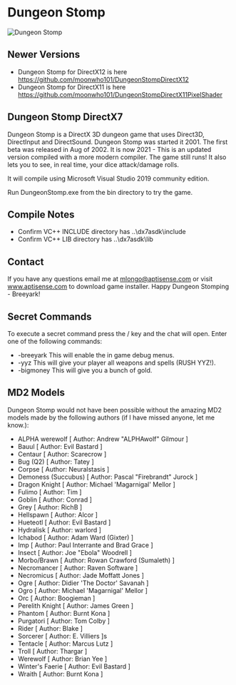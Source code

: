 # Dungeon Stomp

![Dungeon Stomp](../main/Textures/screenshot.jpg)

## Newer Versions
* Dungeon Stomp for DirectX12 is here https://github.com/moonwho101/DungeonStompDirectX12
* Dungeon Stomp for DirectX11 is here https://github.com/moonwho101/DungeonStompDirectX11PixelShader

## Dungeon Stomp DirectX7
Dungeon Stomp is a DirectX 3D dungeon game that uses Direct3D, DirectInput and DirectSound.
Dungeon Stomp was started it 2001.   The first beta was released in Aug of 2002.
It is now 2021 - This is an updated version compiled with a more modern compiler.
The game still runs! It also lets you to see, in real time, your dice attack/damage rolls.

It will compile using Microsoft Visual Studio 2019 community edition.

Run DungeonStomp.exe from the bin directory to try the game.

## Compile Notes
* Confirm VC++ INCLUDE directory has ..\dx7asdk\include
* Confirm VC++ LIB directory has ..\dx7asdk\lib

## Contact
If you have any questions email me at mlongo@aptisense.com or visit www.aptisense.com to download game installer.
Happy Dungeon Stomping - Breeyark!

## Secret Commands
To execute a secret command press the / key and the chat will open.
Enter one of the following commands:

* -breeyark This will enable the in game debug menus.
* -yyz This will give your player all weapons and spells (RUSH YYZ!).
* -bigmoney This will give you a bunch of gold.

## MD2 Models
Dungeon Stomp would not have been possible without the amazing MD2 models made by the following authors (if I have missed anyone, let me know.):

* ALPHA werewolf [ Author: Andrew "ALPHAwolf" Gilmour ]
* Bauul [ Author: Evil Bastard ]
* Centaur [ Author: Scarecrow ]
* Bug (Q2) [ Author: Tatey ]
* Corpse [ Author: Neuralstasis ]
* Demoness (Succubus) [ Author: Pascal "Firebrandt" Jurock ]
* Dragon Knight [ Author: Michael 'Magarnigal' Mellor ]
* Fulimo [ Author: Tim ]
* Goblin [ Author: Conrad ]
* Grey [ Author: RichB ]
* Hellspawn [ Author: Alcor ]
* Hueteotl [ Author: Evil Bastard ]
* Hydralisk [ Author: warlord ]
* Ichabod [ Author: Adam Ward (Gixter) ]
* Imp [ Author: Paul Interrante and Brad Grace ]
* Insect [ Author: Joe "Ebola" Woodrell ]
* Morbo/Brawn [ Author: Rowan Crawford (Sumaleth) ]
* Necromancer [ Author: Raven Software ]
* Necromicus [ Author: Jade Moffatt Jones ]
* Ogre [ Author: Didier 'The Doctor' Savanah ]
* Ogro [ Author: Michael 'Magarnigal' Mellor ]
* Orc [ Author: Boogieman ]
* Perelith Knight [ Author: James Green ]
* Phantom [ Author: Burnt Kona ]
* Purgatori [ Author: Tom Colby ]
* Rider [ Author: Blake ]
* Sorcerer [ Author: E. Villiers ]s
* Tentacle [ Author: Marcus Lutz ]
* Troll [ Author: Thargar ]
* Werewolf [ Author: Brian Yee ]
* Winter's Faerie [ Author: Evil Bastard ]
* Wraith [ Author: Burnt Kona ]
